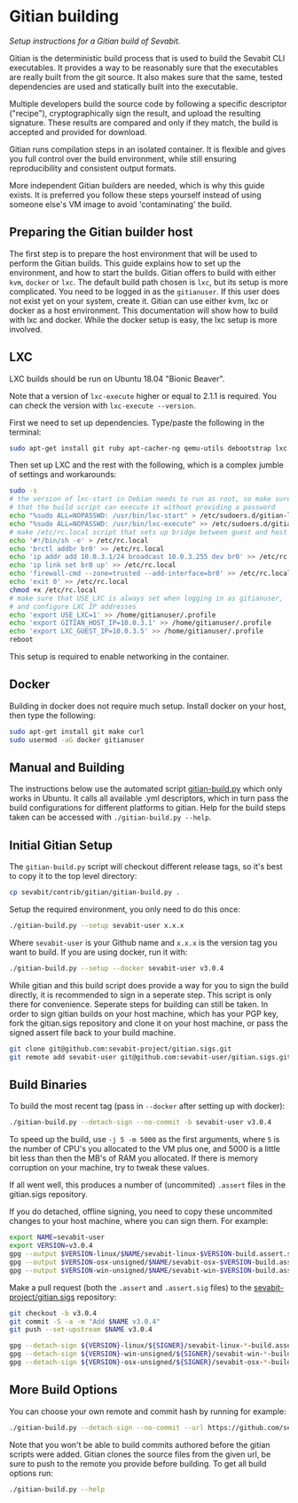 Gitian building
================

*Setup instructions for a Gitian build of Sevabit.*

Gitian is the deterministic build process that is used to build the Sevabit CLI
executables. It provides a way to be reasonably sure that the
executables are really built from the git source. It also makes sure that
the same, tested dependencies are used and statically built into the executable.

Multiple developers build the source code by following a specific descriptor
("recipe"), cryptographically sign the result, and upload the resulting signature.
These results are compared and only if they match, the build is accepted and provided
for download.

Gitian runs compilation steps in an isolated container. It is flexible and gives you full
control over the build environment, while still ensuring reproducibility and consistent output
formats.

More independent Gitian builders are needed, which is why this guide exists.
It is preferred you follow these steps yourself instead of using someone else's
VM image to avoid 'contaminating' the build.

Preparing the Gitian builder host
---------------------------------

The first step is to prepare the host environment that will be used to perform the Gitian builds.
This guide explains how to set up the environment, and how to start the builds.
Gitian offers to build with either `kvm`, `docker` or `lxc`. The default build
path chosen is `lxc`, but its setup is more complicated. You need to be logged in as the `gitianuser`. 
If this user does not exist yet on your system, create it. Gitian can use
either kvm, lxc or docker as a host environment. This documentation will show
how to build with lxc and docker. While the docker setup is easy, the lxc setup
is more involved.

LXC
---

LXC builds should be run on Ubuntu 18.04 "Bionic Beaver".

Note that a version of `lxc-execute` higher or equal to 2.1.1 is required.
You can check the version with `lxc-execute --version`.

First we need to set up dependencies. Type/paste the following in the terminal:

```bash
sudo apt-get install git ruby apt-cacher-ng qemu-utils debootstrap lxc python-cheetah parted kpartx bridge-utils make ubuntu-archive-keyring curl firewalld
```

Then set up LXC and the rest with the following, which is a complex jumble of settings and workarounds:

```bash
sudo -s
# the version of lxc-start in Debian needs to run as root, so make sure
# that the build script can execute it without providing a password
echo "%sudo ALL=NOPASSWD: /usr/bin/lxc-start" > /etc/sudoers.d/gitian-lxc
echo "%sudo ALL=NOPASSWD: /usr/bin/lxc-execute" >> /etc/sudoers.d/gitian-lxc
# make /etc/rc.local script that sets up bridge between guest and host
echo '#!/bin/sh -e' > /etc/rc.local
echo 'brctl addbr br0' >> /etc/rc.local
echo 'ip addr add 10.0.3.1/24 broadcast 10.0.3.255 dev br0' >> /etc/rc.local
echo 'ip link set br0 up' >> /etc/rc.local
echo 'firewall-cmd --zone=trusted --add-interface=br0' >> /etc/rc.local
echo 'exit 0' >> /etc/rc.local
chmod +x /etc/rc.local
# make sure that USE_LXC is always set when logging in as gitianuser,
# and configure LXC IP addresses
echo 'export USE_LXC=1' >> /home/gitianuser/.profile
echo 'export GITIAN_HOST_IP=10.0.3.1' >> /home/gitianuser/.profile
echo 'export LXC_GUEST_IP=10.0.3.5' >> /home/gitianuser/.profile
reboot
```

This setup is required to enable networking in the container.

Docker
------

Building in docker does not require much setup. Install docker on your host, then type the following:

```bash
sudo apt-get install git make curl
sudo usermod -aG docker gitianuser
```


Manual and Building
-------------------

The instructions below use the automated script [gitian-build.py](gitian-build.py) which only works in Ubuntu. 
It calls all available .yml descriptors, which in turn pass the build configurations for different platforms to gitian.
Help for the build steps taken can be accessed with `./gitian-build.py --help`.

Initial Gitian Setup
--------------------

The `gitian-build.py` script will checkout different release tags, so it's best to copy it to the top level directory:

```bash
cp sevabit/contrib/gitian/gitian-build.py .
```

Setup the required environment, you only need to do this once:

```bash
./gitian-build.py --setup sevabit-user x.x.x
```

Where `sevabit-user` is your Github name and `x.x.x` is the version tag you want to build.
If you are using docker, run it with:

```bash
./gitian-build.py --setup --docker sevabit-user v3.0.4
```

While gitian and this build script does provide a way for you to sign the build directly, it is recommended to sign in a seperate step. 
This script is only there for convenience. Seperate steps for building can still be taken.
In order to sign gitian builds on your host machine, which has your PGP key, 
fork the gitian.sigs repository and clone it on your host machine, 
or pass the signed assert file back to your build machine.

```bash
git clone git@github.com:sevabit-project/gitian.sigs.git
git remote add sevabit-user git@github.com:sevabit-user/gitian.sigs.git
```

Build Binaries
-----------------------------
To build the most recent tag (pass in `--docker` after setting up with docker):

```bash
./gitian-build.py --detach-sign --no-commit -b sevabit-user v3.0.4
```

To speed up the build, use `-j 5 -m 5000` as the first arguments, where `5` is the number of CPU's you allocated to the VM plus one, and 5000 is a little bit less than then the MB's of RAM you allocated. If there is memory corruption on your machine, try to tweak these values.

If all went well, this produces a number of (uncommited) `.assert` files in the gitian.sigs repository.

If you do detached, offline signing, you need to copy these uncommited changes to your host machine, where you can sign them. For example:

```bash
export NAME=sevabit-user
export VERSION=v3.0.4
gpg --output $VERSION-linux/$NAME/sevabit-linux-$VERSION-build.assert.sig --detach-sign $VERSION-linux/$NAME/sevabit-linux-$VERSION-build.assert
gpg --output $VERSION-osx-unsigned/$NAME/sevabit-osx-$VERSION-build.assert.sig --detach-sign $VERSION-osx-unsigned/$NAME/sevabit-osx-$VERSION-build.assert
gpg --output $VERSION-win-unsigned/$NAME/sevabit-win-$VERSION-build.assert.sig --detach-sign $VERSION-win-unsigned/$NAME/sevabit-win-$VERSION-build.assert
```

Make a pull request (both the `.assert` and `.assert.sig` files) to the
[sevabit-project/gitian.sigs](https://github.com/sevabit-project/gitian.sigs/) repository:

```bash
git checkout -b v3.0.4
git commit -S -a -m "Add $NAME v3.0.4"
git push --set-upstream $NAME v3.0.4
```

```bash
gpg --detach-sign ${VERSION}-linux/${SIGNER}/sevabit-linux-*-build.assert
gpg --detach-sign ${VERSION}-win-unsigned/${SIGNER}/sevabit-win-*-build.assert
gpg --detach-sign ${VERSION}-osx-unsigned/${SIGNER}/sevabit-osx-*-build.assert
```

More Build Options
------------------

You can choose your own remote and commit hash by running for example:
```bash
./gitian-build.py --detach-sign --no-commit --url https://github.com/sevabit-project/sevabit -b <branch> <commit hash>
```

Note that you won't be able to build commits authored before the gitian scripts
were added. Gitian clones the source files from the given url, be sure to push
to the remote you provide before building.
To get all build options run:
```bash
./gitian-build.py --help
```


